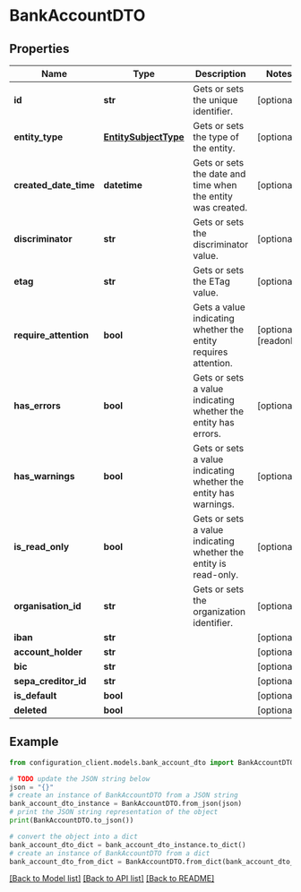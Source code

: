 # BankAccountDTO


## Properties

Name | Type | Description | Notes
------------ | ------------- | ------------- | -------------
**id** | **str** | Gets or sets the unique identifier. | [optional] 
**entity_type** | [**EntitySubjectType**](EntitySubjectType.md) | Gets or sets the type of the entity. | [optional] 
**created_date_time** | **datetime** | Gets or sets the date and time when the entity was created. | [optional] 
**discriminator** | **str** | Gets or sets the discriminator value. | [optional] 
**etag** | **str** | Gets or sets the ETag value. | [optional] 
**require_attention** | **bool** | Gets a value indicating whether the entity requires attention. | [optional] [readonly] 
**has_errors** | **bool** | Gets or sets a value indicating whether the entity has errors. | [optional] 
**has_warnings** | **bool** | Gets or sets a value indicating whether the entity has warnings. | [optional] 
**is_read_only** | **bool** | Gets or sets a value indicating whether the entity is read-only. | [optional] 
**organisation_id** | **str** | Gets or sets the organization identifier. | [optional] 
**iban** | **str** |  | [optional] 
**account_holder** | **str** |  | [optional] 
**bic** | **str** |  | [optional] 
**sepa_creditor_id** | **str** |  | [optional] 
**is_default** | **bool** |  | [optional] 
**deleted** | **bool** |  | [optional] 

## Example

```python
from configuration_client.models.bank_account_dto import BankAccountDTO

# TODO update the JSON string below
json = "{}"
# create an instance of BankAccountDTO from a JSON string
bank_account_dto_instance = BankAccountDTO.from_json(json)
# print the JSON string representation of the object
print(BankAccountDTO.to_json())

# convert the object into a dict
bank_account_dto_dict = bank_account_dto_instance.to_dict()
# create an instance of BankAccountDTO from a dict
bank_account_dto_from_dict = BankAccountDTO.from_dict(bank_account_dto_dict)
```
[[Back to Model list]](../README.md#documentation-for-models) [[Back to API list]](../README.md#documentation-for-api-endpoints) [[Back to README]](../README.md)


